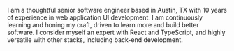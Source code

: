 I am a thoughtful senior software engineer based in Austin, TX with 10 years of experience
in web application UI development. I am continuously learning and honing
my craft, driven to learn more and build better software. I consider
myself an expert with React and TypeScript, and highly versatile with
other stacks, including back-end development.